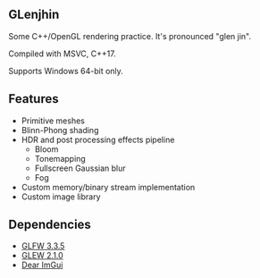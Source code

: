 ## GLenjhin

Some C++/OpenGL rendering practice. It's pronounced "glen jin".

Compiled with MSVC, C++17.

Supports Windows 64-bit only.

## Features

- Primitive meshes
- Blinn-Phong shading
- HDR and post processing effects pipeline
  - Bloom
  - Tonemapping
  - Fullscreen Gaussian blur
  - Fog
- Custom memory/binary stream implementation
- Custom image library

## Dependencies

- [GLFW 3.3.5](https://www.glfw.org/)
- [GLEW 2.1.0](http://glew.sourceforge.net/)
- [Dear ImGui](https://github.com/ocornut/imgui)
